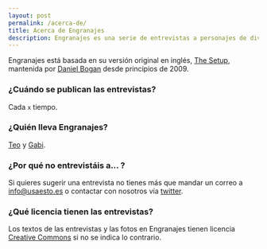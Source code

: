 ```yaml
---
layout: post
permalink: /acerca-de/
title: Acerca de Engranajes
description: Engranajes es una serie de entrevistas a personajes de diversos ámbitos en las que nos cuentan qué herramientas usan para su trabajo.
---
```


Engranajes está basada en su versión original en inglés, [The Setup][the-setup], mantenida por [Daniel Bogan][daniel-bogan] desde principios de 2009.

### ¿Cuándo se publican las entrevistas?

Cada `x` tiempo.

### ¿Quién lleva Engranajes?

[Teo][teo] y [Gabi][gabi].

### ¿Por qué no entrevistáis a... ?

Si quieres sugerir una entrevista no tienes más que mandar un correo a info@usaesto.es o contactar con nosotros vía [twitter][twitter].

### ¿Qué licencia tienen las entrevistas?

Los textos de las entrevistas y las fotos en Engranajes tienen licencia [Creative Commons][creative-commons] si no se indica lo contrario. 

[the-setup]: http://usesthis.com/
[daniel-bogan]: https://twitter.com/waferbaby
[teo]: http://teoruiz.com
[gabi]: http://gabi.is
[twitter]: http://twitter.com/usa_esto
[creative-commons]: http://creativecommons.org/licenses/by-sa/3.0/deed.es_ES